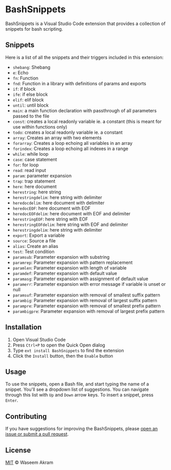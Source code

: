 # BashSnippets

BashSnippets is a Visual Studio Code extension that provides a collection of snippets for bash scripting.

## Snippets

Here is a list of all the snippets and their triggers included in this extension:

- `shebang`: Shebang
- `e`: Echo
- `fn`: Function
- `fnd`: Function in a library with definitions of params and exports
- `if`: if block
- `ife`: if else block
- `elif`: elif block
- `until`: until block
- `main`: a main function declaration with passthrough of all parameters passed to the file
- `const`: creates a local readonly variable ie. a constant (this is meant for use within functions only)
- `todo`: creates a local readonly variable ie. a constant
- `array`: Creates an array with two elements
- `forarray`: Creates a loop echoing all variables in an array
- `forindex`: Creates a loop echoing all indexes in a range
- `while`: while loop
- `case`: case statement
- `for`: for loop
- `read`: read input
- `param`: parameter expansion
- `trap`: trap statement
- `here`: here document
- `herestring`: here string
- `herestringdelim`: here string with delimiter
- `heredocdelim`: here document with delimiter
- `heredocEOF`: here document with EOF
- `heredocEOFdelim`: here document with EOF and delimiter
- `herestringEOF`: here string with EOF
- `herestringEOFdelim`: here string with EOF and delimiter
- `herestringdelim`: here string with delimiter
- `export`: Export a variable
- `source`: Source a file
- `alias`: Create an alias
- `test`: Test condition
- `paramsub`: Parameter expansion with substring
- `paramrep`: Parameter expansion with pattern replacement
- `paramlen`: Parameter expansion with length of variable
- `paramdef`: Parameter expansion with default value
- `paramasg`: Parameter expansion with assignment of default value
- `paramerr`: Parameter expansion with error message if variable is unset or null
- `paramsuf`: Parameter expansion with removal of smallest suffix pattern
- `parambig`: Parameter expansion with removal of largest suffix pattern
- `parampre`: Parameter expansion with removal of smallest prefix pattern
- `parambigpre`: Parameter expansion with removal of largest prefix pattern

## Installation

1. Open Visual Studio Code
2. Press `Ctrl+P` to open the Quick Open dialog
3. Type `ext install BashSnippets` to find the extension
4. Click the `Install` button, then the `Enable` button

## Usage

To use the snippets, open a Bash file, and start typing the name of a snippet. You'll see a dropdown list of suggestions. You can navigate through this list with `Up` and `Down` arrow keys. To insert a snippet, press `Enter`.

## Contributing

If you have suggestions for improving the BashSnippets, please [open an issue or
submit a pull request](https://github.com/evildevill/BashSnippets-vscode).

## License

[MIT](LICENSE) © Waseem Akram